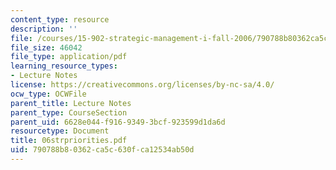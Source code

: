 ```yaml
---
content_type: resource
description: ''
file: /courses/15-902-strategic-management-i-fall-2006/790788b80362ca5c630fca12534ab50d_06strpriorities.pdf
file_size: 46042
file_type: application/pdf
learning_resource_types:
- Lecture Notes
license: https://creativecommons.org/licenses/by-nc-sa/4.0/
ocw_type: OCWFile
parent_title: Lecture Notes
parent_type: CourseSection
parent_uid: 6628e044-f916-9349-3bcf-923599d1da6d
resourcetype: Document
title: 06strpriorities.pdf
uid: 790788b8-0362-ca5c-630f-ca12534ab50d
---
```


